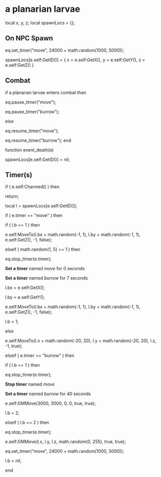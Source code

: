 # a planarian larvae



local x, y, z;
local spawnLocs = {};

## On NPC Spawn

eq.set_timer("move", 24000 + math.random(1000, 5000));

spawnLocs[e.self:GetID()] = { x = e.self:GetX(), y = e.self:GetY(), z = e.self:GetZ() }
## Combat

if  a planarian larvae enters combat  then


eq.pause_timer("move");


eq.pause_timer("burrow");

else


eq.resume_timer("move");


eq.resume_timer("burrow");
end

function event_death(e)

spawnLocs[e.self:GetID()] = nil;
## Timer(s)

if ( e.self:Charmed() ) then


return;



local l = spawnLocs[e.self:GetID()];



if ( e.timer == "move" ) then


if ( l.b == 1 ) then



e.self:MoveTo(l.bx + math.random(-1, 1), l.by + math.random(-1, 1), e.self:GetZ(), -1, false); 


elseif ( math.random(1, 5) == 1 ) then



eq.stop_timer(e.timer);



**Set a timer** named *move* for 0 seconds



**Set a timer** named *burrow* for 7 seconds



l.bx = e.self:GetX();



l.by = e.self:GetY();



e.self:MoveTo(l.bx + math.random(-1, 1), l.by + math.random(-1, 1), e.self:GetZ(), -1, false); 



l.b = 1;


else



e.self:MoveTo(l.x + math.random(-20, 20), l.y + math.random(-20, 20), l.z, -1, true);





elseif ( e.timer == "burrow" ) then


if ( l.b == 1 ) then



eq.stop_timer(e.timer);



**Stop timer** named *move*



**Set a timer** named *burrow* for 40 seconds



e.self:GMMove(3000, 3000, 0, 0, true, true); 



l.b = 2;


elseif ( l.b == 2 ) then



eq.stop_timer(e.timer);



e.self:GMMove(l.x, l.y, l.z, math.random(0, 255), true, true); 



eq.set_timer("move", 24000 + math.random(1000, 5000));



l.b = nil;

end

